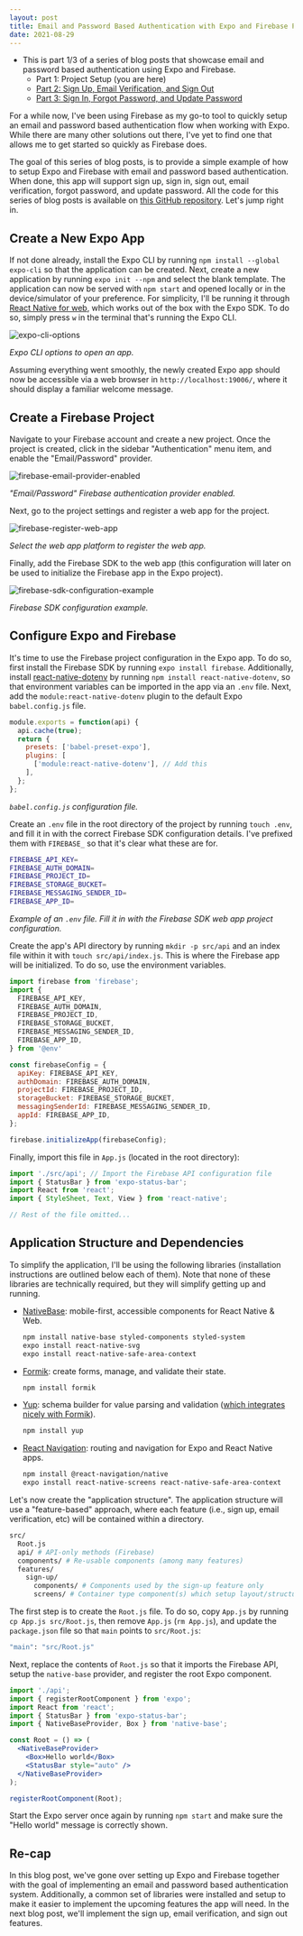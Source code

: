 ```yaml
---
layout: post
title: Email and Password Based Authentication with Expo and Firebase Part 1 - Project Setup
date: 2021-08-29
---
```


- This is part 1/3 of a series of blog posts that showcase email and password based authentication using Expo and Firebase.
    - Part 1: Project Setup (you are here)
    - [Part 2: Sign Up, Email Verification, and Sign Out](https://diegocasmo.github.io/2021-09-10-email-and-password-based-authentication-with-expo-and-firebase-part-2-sign-up-email-verification-and-sign-out/)
    - [Part 3: Sign In, Forgot Password, and Update Password]()

For a while now, I've been using Firebase as my go-to tool to quickly setup an email and password based authentication flow when working with Expo. While there are many other solutions out there, I've yet to find one that allows me to get started so quickly as Firebase does.

The goal of this series of blog posts, is to provide a simple example of how to setup Expo and Firebase with email and password based authentication. When done, this app will support sign up, sign in, sign out, email verification, forgot password, and update password. All the code for this series of blog posts is available on [this GitHub repository](https://github.com/diegocasmo/expo-firebase-authentication). Let's jump right in.

## Create a New Expo App
If not done already, install the Expo CLI by running `npm install --global expo-cli` so that the application can be created. Next, create a new application by running `expo init --npm` and select the blank template. The application can now be served with `npm start` and opened locally or in the device/simulator of your preference. For simplicity, I'll be running it through [React Native for web](https://docs.expo.dev/workflow/web/),  which works out of the box with the Expo SDK. To do so, simply press `w` in the terminal that's running the Expo CLI.

![expo-cli-options](https://dev-to-uploads.s3.amazonaws.com/uploads/articles/9fnu6s7crdnp05retnl7.png)

*Expo CLI options to open an app.*

Assuming everything went smoothly, the newly created Expo app should now be accessible via a web browser in `http://localhost:19006/`, where it should display a familiar welcome message.

## Create a Firebase Project
Navigate to your Firebase account and create a new project. Once the project is created, click in the sidebar "Authentication" menu item, and enable the "Email/Password" provider.

![firebase-email-provider-enabled](https://dev-to-uploads.s3.amazonaws.com/uploads/articles/p36y8i99ddwb9owo95oc.png)

*"Email/Password" Firebase authentication provider enabled.*

Next, go to the project settings and register a web app for the project.

![firebase-register-web-app](https://dev-to-uploads.s3.amazonaws.com/uploads/articles/vginlcy3dyn87frct3ik.png)

*Select the web app platform to register the web app.*

Finally, add the Firebase SDK to the web app (this configuration will later on be used to initialize the Firebase app in the Expo project).

![firebase-sdk-configuration-example](https://dev-to-uploads.s3.amazonaws.com/uploads/articles/8a26kn36m59q8bk43shp.png)

*Firebase SDK configuration example.*

## Configure Expo and Firebase
It's time to use the Firebase project configuration in the Expo app. To do so, first install the Firebase SDK by running `expo install firebase`. Additionally, install [react-native-dotenv](https://github.com/goatandsheep/react-native-dotenv) by running `npm install react-native-dotenv`, so that environment variables can be imported in the app via an `.env` file. Next, add the `module:react-native-dotenv` plugin to the default Expo `babel.config.js` file.

``` javascript
module.exports = function(api) {
  api.cache(true);
  return {
    presets: ['babel-preset-expo'],
    plugins: [
      ['module:react-native-dotenv'], // Add this
    ],
  };
};
```

*`babel.config.js` configuration file.*

Create an `.env` file in the root directory of the project by running `touch .env`, and fill it in with the correct Firebase SDK configuration details. I've prefixed them with `FIREBASE_` so that it's clear what these are for.

``` bash
FIREBASE_API_KEY=
FIREBASE_AUTH_DOMAIN=
FIREBASE_PROJECT_ID=
FIREBASE_STORAGE_BUCKET=
FIREBASE_MESSAGING_SENDER_ID=
FIREBASE_APP_ID=
```

*Example of an `.env` file. Fill it in with the Firebase SDK web app project configuration.*

Create the app's API directory by running `mkdir -p src/api` and an index file within it with `touch src/api/index.js`. This is where the Firebase app will be initialized. To do so, use the environment variables.

``` jsx
import firebase from 'firebase';
import {
  FIREBASE_API_KEY,
  FIREBASE_AUTH_DOMAIN,
  FIREBASE_PROJECT_ID,
  FIREBASE_STORAGE_BUCKET,
  FIREBASE_MESSAGING_SENDER_ID,
  FIREBASE_APP_ID,
} from '@env'

const firebaseConfig = {
  apiKey: FIREBASE_API_KEY,
  authDomain: FIREBASE_AUTH_DOMAIN,
  projectId: FIREBASE_PROJECT_ID,
  storageBucket: FIREBASE_STORAGE_BUCKET,
  messagingSenderId: FIREBASE_MESSAGING_SENDER_ID,
  appId: FIREBASE_APP_ID,
};

firebase.initializeApp(firebaseConfig);
```

Finally, import this file in `App.js` (located in the root directory):

``` jsx
import './src/api'; // Import the Firebase API configuration file
import { StatusBar } from 'expo-status-bar';
import React from 'react';
import { StyleSheet, Text, View } from 'react-native';

// Rest of the file omitted...
```

## Application Structure and Dependencies
To simplify the application, I'll be using the following libraries (installation instructions are outlined below each of them). Note that none of these libraries are technically required, but they will simplify getting up and running.
- [NativeBase](https://docs.nativebase.io/install-expo): mobile-first, accessible components for React Native & Web.

    ``` bash
    npm install native-base styled-components styled-system
    expo install react-native-svg
    expo install react-native-safe-area-context
    ```

- [Formik](https://formik.org/docs/overview#npm): create forms, manage, and validate their state.

    ``` bash
    npm install formik
    ```

- [Yup](https://github.com/jquense/yup#install):  schema builder for value parsing and validation ([which integrates nicely with Formik](https://formik.org/docs/overview#complementary-packages)).

    ``` bash
    npm install yup
    ```

- [React Navigation](https://reactnavigation.org/docs/getting-started/#installation): routing and navigation for Expo and React Native apps.

    ``` bash
    npm install @react-navigation/native
    expo install react-native-screens react-native-safe-area-context
    ```

Let's now create the "application structure". The application structure will use a "feature-based" approach, where each feature (i.e., sign up, email verification, etc) will be contained within a directory.

``` bash
src/
  Root.js
  api/ # API-only methods (Firebase)
  components/ # Re-usable components (among many features)
  features/
    sign-up/
      components/ # Components used by the sign-up feature only
      screens/ # Container type component(s) which setup layout/structure and higher level logic
```

The first step is to create the `Root.js` file. To do so, copy `App.js` by running `cp App.js src/Root.js`, then remove `App.js` (`rm App.js`), and update the `package.json` file so that `main` points to `src/Root.js`:

``` bash
"main": "src/Root.js"
```

Next, replace the contents of `Root.js` so that it imports the Firebase API, setup the `native-base` provider, and register the root Expo component.

``` jsx
import './api';
import { registerRootComponent } from 'expo';
import React from 'react';
import { StatusBar } from 'expo-status-bar';
import { NativeBaseProvider, Box } from 'native-base';

const Root = () => (
  <NativeBaseProvider>
    <Box>Hello world</Box>
    <StatusBar style="auto" />
  </NativeBaseProvider>
);

registerRootComponent(Root);
```

Start the Expo server once again by running `npm start` and make sure the "Hello world" message is correctly shown.

## Re-cap
In this blog post, we've gone over setting up Expo and Firebase together with the goal of implementing an email and password based authentication system. Additionally, a common set of libraries were installed and setup to make it easier to implement the upcoming features the app will need. In the next blog post, we'll implement the sign up, email verification, and sign out features.

